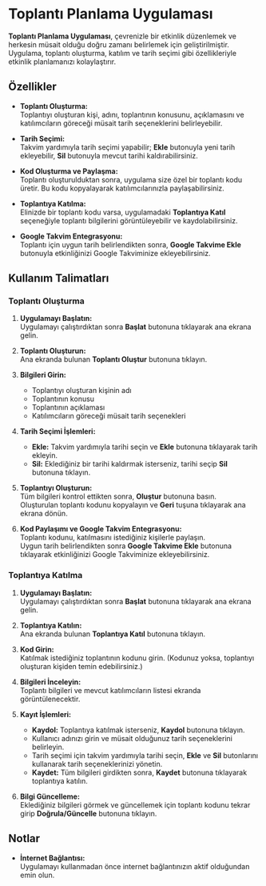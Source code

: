 # Toplantı Planlama Uygulaması

**Toplantı Planlama Uygulaması**, çevrenizle bir etkinlik düzenlemek ve herkesin müsait olduğu doğru zamanı belirlemek için geliştirilmiştir. Uygulama, toplantı oluşturma, katılım ve tarih seçimi gibi özellikleriyle etkinlik planlamanızı kolaylaştırır.

## Özellikler

- **Toplantı Oluşturma:**  
  Toplantıyı oluşturan kişi, adını, toplantının konusunu, açıklamasını ve katılımcıların göreceği müsait tarih seçeneklerini belirleyebilir.

- **Tarih Seçimi:**  
  Takvim yardımıyla tarih seçimi yapabilir; **Ekle** butonuyla yeni tarih ekleyebilir, **Sil** butonuyla mevcut tarihi kaldırabilirsiniz.

- **Kod Oluşturma ve Paylaşma:**  
  Toplantı oluşturulduktan sonra, uygulama size özel bir toplantı kodu üretir. Bu kodu kopyalayarak katılımcılarınızla paylaşabilirsiniz.

- **Toplantıya Katılma:**  
  Elinizde bir toplantı kodu varsa, uygulamadaki **Toplantıya Katıl** seçeneğiyle toplantı bilgilerini görüntüleyebilir ve kaydolabilirsiniz.

- **Google Takvim Entegrasyonu:**  
  Toplantı için uygun tarih belirlendikten sonra, **Google Takvime Ekle** butonuyla etkinliğinizi Google Takviminize ekleyebilirsiniz.

## Kullanım Talimatları

### Toplantı Oluşturma

1. **Uygulamayı Başlatın:**  
   Uygulamayı çalıştırdıktan sonra **Başlat** butonuna tıklayarak ana ekrana gelin.

2. **Toplantı Oluşturun:**  
   Ana ekranda bulunan **Toplantı Oluştur** butonuna tıklayın.

3. **Bilgileri Girin:**  
   - Toplantıyı oluşturan kişinin adı  
   - Toplantının konusu  
   - Toplantının açıklaması  
   - Katılımcıların göreceği müsait tarih seçenekleri

4. **Tarih Seçimi İşlemleri:**  
   - **Ekle:** Takvim yardımıyla tarihi seçin ve **Ekle** butonuna tıklayarak tarih ekleyin.  
   - **Sil:** Eklediğiniz bir tarihi kaldırmak isterseniz, tarihi seçip **Sil** butonuna tıklayın.

5. **Toplantıyı Oluşturun:**  
   Tüm bilgileri kontrol ettikten sonra, **Oluştur** butonuna basın.  
   Oluşturulan toplantı kodunu kopyalayın ve **Geri** tuşuna tıklayarak ana ekrana dönün.

6. **Kod Paylaşımı ve Google Takvim Entegrasyonu:**  
   Toplantı kodunu, katılmasını istediğiniz kişilerle paylaşın.  
   Uygun tarih belirlendikten sonra **Google Takvime Ekle** butonuna tıklayarak etkinliğinizi Google Takviminize ekleyebilirsiniz.

### Toplantıya Katılma

1. **Uygulamayı Başlatın:**  
   Uygulamayı çalıştırdıktan sonra **Başlat** butonuna tıklayarak ana ekrana gelin.

2. **Toplantıya Katılın:**  
   Ana ekranda bulunan **Toplantıya Katıl** butonuna tıklayın.

3. **Kod Girin:**  
   Katılmak istediğiniz toplantının kodunu girin. (Kodunuz yoksa, toplantıyı oluşturan kişiden temin edebilirsiniz.)

4. **Bilgileri İnceleyin:**  
   Toplantı bilgileri ve mevcut katılımcıların listesi ekranda görüntülenecektir.

5. **Kayıt İşlemleri:**  
   - **Kaydol:** Toplantıya katılmak isterseniz, **Kaydol** butonuna tıklayın.  
   - Kullanıcı adınızı girin ve müsait olduğunuz tarih seçeneklerini belirleyin.  
   - Tarih seçimi için takvim yardımıyla tarihi seçin, **Ekle** ve **Sil** butonlarını kullanarak tarih seçeneklerinizi yönetin.  
   - **Kaydet:** Tüm bilgileri girdikten sonra, **Kaydet** butonuna tıklayarak toplantıya katılın.

6. **Bilgi Güncelleme:**  
   Eklediğiniz bilgileri görmek ve güncellemek için toplantı kodunu tekrar girip **Doğrula/Güncelle** butonuna tıklayın.

## Notlar

- **İnternet Bağlantısı:**  
  Uygulamayı kullanmadan önce internet bağlantınızın aktif olduğundan emin olun.

